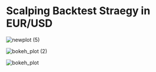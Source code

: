 # Scalping Backtest Straegy in EUR/USD 

![newplot (5)](https://github.com/user-attachments/assets/ecd23403-a73b-415b-9b20-dc0df8d27376)

![bokeh_plot (2)](https://github.com/user-attachments/assets/98ff85ec-c35f-495c-ab1d-d7e828855e87)

![bokeh_plot](https://github.com/user-attachments/assets/552d2184-cfc2-4f67-91ae-eaa184795213)




